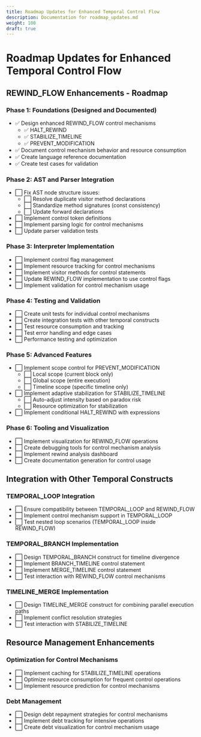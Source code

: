 ```yaml
---
title: Roadmap Updates for Enhanced Temporal Control Flow
description: Documentation for roadmap_updates.md
weight: 100
draft: true
---
```


# Roadmap Updates for Enhanced Temporal Control Flow

## REWIND_FLOW Enhancements - Roadmap

### Phase 1: Foundations (Designed and Documented)
- ✅ Design enhanced REWIND_FLOW control mechanisms
  - ✅ HALT_REWIND
  - ✅ STABILIZE_TIMELINE
  - ✅ PREVENT_MODIFICATION
- ✅ Document control mechanism behavior and resource consumption
- ✅ Create language reference documentation
- ✅ Create test cases for validation

### Phase 2: AST and Parser Integration
- ⬜ Fix AST node structure issues:
  - ⬜ Resolve duplicate visitor method declarations
  - ⬜ Standardize method signatures (const consistency)
  - ⬜ Update forward declarations
- ⬜ Implement control token definitions
- ⬜ Implement parsing logic for control mechanisms
- ⬜ Update parser validation tests

### Phase 3: Interpreter Implementation
- ⬜ Implement control flag management
- ⬜ Implement resource tracking for control mechanisms
- ⬜ Implement visitor methods for control statements
- ⬜ Update REWIND_FLOW implementation to use control flags
- ⬜ Implement validation for control mechanism usage

### Phase 4: Testing and Validation
- ⬜ Create unit tests for individual control mechanisms
- ⬜ Create integration tests with other temporal constructs
- ⬜ Test resource consumption and tracking
- ⬜ Test error handling and edge cases
- ⬜ Performance testing and optimization

### Phase 5: Advanced Features
- ⬜ Implement scope control for PREVENT_MODIFICATION
  - ⬜ Local scope (current block only)
  - ⬜ Global scope (entire execution)
  - ⬜ Timeline scope (specific timeline only)
- ⬜ Implement adaptive stabilization for STABILIZE_TIMELINE
  - ⬜ Auto-adjust intensity based on paradox risk
  - ⬜ Resource optimization for stabilization
- ⬜ Implement conditional HALT_REWIND with expressions

### Phase 6: Tooling and Visualization
- ⬜ Implement visualization for REWIND_FLOW operations
- ⬜ Create debugging tools for control mechanism analysis
- ⬜ Implement rewind analysis dashboard
- ⬜ Create documentation generation for control usage

## Integration with Other Temporal Constructs

### TEMPORAL_LOOP Integration
- ⬜ Ensure compatibility between TEMPORAL_LOOP and REWIND_FLOW
- ⬜ Implement control mechanism support in TEMPORAL_LOOP
- ⬜ Test nested loop scenarios (TEMPORAL_LOOP inside REWIND_FLOW)

### TEMPORAL_BRANCH Implementation
- ⬜ Design TEMPORAL_BRANCH construct for timeline divergence
- ⬜ Implement BRANCH_TIMELINE control statement
- ⬜ Implement MERGE_TIMELINE control statement
- ⬜ Test interaction with REWIND_FLOW control mechanisms

### TIMELINE_MERGE Implementation
- ⬜ Design TIMELINE_MERGE construct for combining parallel execution paths
- ⬜ Implement conflict resolution strategies
- ⬜ Test interaction with STABILIZE_TIMELINE

## Resource Management Enhancements

### Optimization for Control Mechanisms
- ⬜ Implement caching for STABILIZE_TIMELINE operations
- ⬜ Optimize resource consumption for frequent control operations
- ⬜ Implement resource prediction for control mechanisms

### Debt Management
- ⬜ Design debt repayment strategies for control mechanisms
- ⬜ Implement debt tracking for intensive operations
- ⬜ Create debt visualization for control mechanism usage